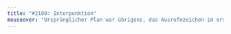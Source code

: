 ```yaml
---
title: "#2180: Interpunktion"
mouseover: "Ursprünglicher Plan war übrigens, das Ausrufezeichen im ersten Panel entweder zu wurmisieren oder durch ein Fragezeichen zu ersetzen."
---
```


